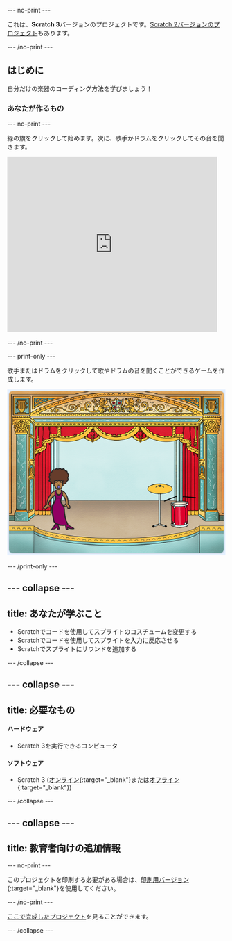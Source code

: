 --- no-print ---

これは、**Scratch 3**バージョンのプロジェクトです。[Scratch 2バージョンのプロジェクト](https://projects.raspberrypi.org/ja-JP/projects/rock-band-scratch2)もあります。

--- /no-print ---

## はじめに

自分だけの楽器のコーディング方法を学びましょう！

### あなたが作るもの

--- no-print ---

緑の旗をクリックして始めます。次に、歌手かドラムをクリックしてその音を聞きます。

<div class="scratch-preview">
  <iframe allowtransparency="true" width="485" height="402" src="https://scratch.mit.edu/projects/embed/276872220/?autostart=false" frameborder="0" scrolling="no"></iframe>
</div>

--- /no-print ---

--- print-only ---

歌手またはドラムをクリックして歌やドラムの音を聞くことができるゲームを作成します。

![ゲームのスクリーンショット](images/demo.png)

--- /print-only ---

--- collapse ---
---
title: あなたが学ぶこと
---

+ Scratchでコードを使用してスプライトのコスチュームを変更する
+ Scratchでコードを使用してスプライトを入力に反応させる
+ Scratchでスプライトにサウンドを追加する

--- /collapse ---

--- collapse ---
---
title: 必要なもの
---

#### ハードウェア

+ Scratch 3を実行できるコンピュータ

#### ソフトウェア

+ Scratch 3 ([オンライン](http://rpf.io/scratchon){:target="_blank"}または[オフライン](http://rpf.io/scratchoff){:target="_blank"})

--- /collapse ---

--- collapse ---
---
title: 教育者向けの追加情報
---

--- no-print ---

このプロジェクトを印刷する必要がある場合は、[印刷用バージョン](https://projects.raspberrypi.org/ja-JP/projects/rock-band/print){:target="_blank"}を使用してください。

--- /no-print ---

[ここで完成したプロジェクト](http://rpf.io/p/ja-JP/rock-band-get)を見ることができます。

--- /collapse ---